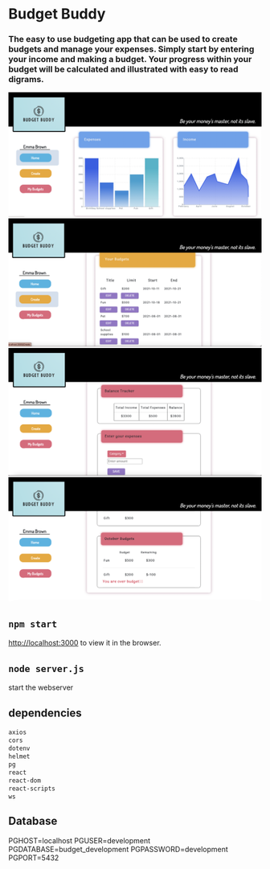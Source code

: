 # Budget Buddy 

### The easy to use budgeting app that can be used to create budgets and manage your expenses. Simply start by entering your income and making a budget. Your progress within your budget will be calculated and illustrated with easy to read digrams.

!["Homepage image"](https://github.com/HAWAAZAROUAL/BudgetApp/blob/master/docs/Homepage.png)
!["Createpage image"](https://github.com/HAWAAZAROUAL/BudgetApp/blob/master/docs/Createpage.png)
!["Budget Balance Image"](https://github.com/HAWAAZAROUAL/BudgetApp/blob/master/docs/BudgetBalance.png)
!["Budget Remainder"](https://github.com/HAWAAZAROUAL/BudgetApp/blob/master/docs/BudgetRemainder.png)


## `npm start`
 [http://localhost:3000](http://localhost:3000) to view it in the browser.

## `node server.js`
 start the webserver
 
## dependencies
    axios
    cors 
    dotenv 
    helmet 
    pg 
    react 
    react-dom
    react-scripts
    ws
## Database

PGHOST=localhost
PGUSER=development
PGDATABASE=budget_development
PGPASSWORD=development
PGPORT=5432






